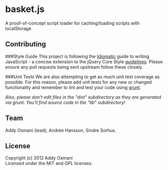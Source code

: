 # basket.js

A proof-of-concept script loader for caching/loading scripts with localStorage


## Contributing

###Style Guide
This project is following the [Idiomatic](https://github.com/rwldrn/idiomatic.js) guide to writing JavaScript - a concise extension to the jQuery Core Style [guidelines](docs.jquery.com/JQuery_Core_Style_Guidelines). Please ensure any pull requests being sent upstream follow these closely.

###Unit Tests
We are also attempting to get as much unit test coverage as possible. For this reason, please add unit tests for any new or changed functionality and remember to lint and test your code using [grunt](https://github.com/cowboy/grunt).

_Also, please don't edit files in the "dist" subdirectory as they are generated via grunt. You'll find source code in the "lib" subdirectory!_

## Team

Addy Osmani (lead), Andrée Hansson, Sindre Sorhus.

## License
Copyright (c) 2012 Addy Osmani  
Licensed under the MIT and GPL licenses.
